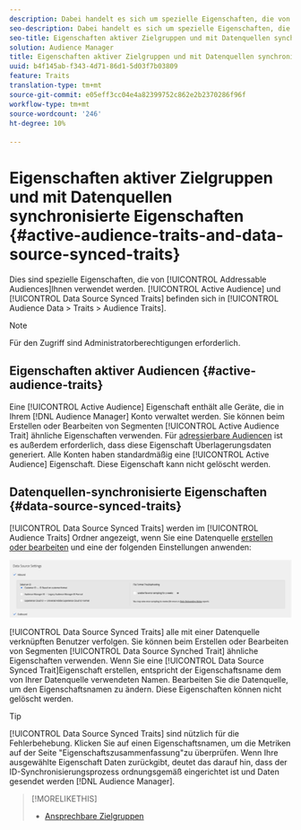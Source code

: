 ```yaml
---
description: Dabei handelt es sich um spezielle Eigenschaften, die von adressierbaren Audiencen verwendet werden. Aktive Audience- und Datenquelle-synchronisierte Eigenschaften befinden sich unter "Audience-Daten"> "Eigenschaften"> "Audiencen-Eigenschaften".
seo-description: Dabei handelt es sich um spezielle Eigenschaften, die von adressierbaren Audiencen verwendet werden. Aktive Audience- und Datenquelle-synchronisierte Eigenschaften befinden sich unter "Audience-Daten"> "Eigenschaften"> "Audiencen-Eigenschaften".
seo-title: Eigenschaften aktiver Zielgruppen und mit Datenquellen synchronisierte Eigenschaften
solution: Audience Manager
title: Eigenschaften aktiver Zielgruppen und mit Datenquellen synchronisierte Eigenschaften
uuid: b4f145ab-f343-4d71-86d1-5d03f7b03809
feature: Traits
translation-type: tm+mt
source-git-commit: e05eff3cc04e4a82399752c862e2b2370286f96f
workflow-type: tm+mt
source-wordcount: '246'
ht-degree: 10%

---
```



# Eigenschaften aktiver Zielgruppen und mit Datenquellen synchronisierte Eigenschaften {#active-audience-traits-and-data-source-synced-traits}

Dies sind spezielle Eigenschaften, die von [!UICONTROL Addressable Audiences]Ihnen verwendet werden. [!UICONTROL Active Audience] und [!UICONTROL Data Source Synced Traits] befinden sich in [!UICONTROL Audience Data > Traits > Audience Traits].

>[!NOTE]
>
>Für den Zugriff sind Administratorberechtigungen erforderlich.

## Eigenschaften aktiver Audiencen {#active-audience-traits}

Eine [!UICONTROL Active Audience] Eigenschaft enthält alle Geräte, die in Ihrem [!DNL Audience Manager] Konto verwaltet werden. Sie können beim Erstellen oder Bearbeiten von Segmenten [!UICONTROL Active Audience Trait] ähnliche Eigenschaften verwenden. Für [adressierbare Audiencen](../../features/addressable-audiences.md) ist es außerdem erforderlich, dass diese Eigenschaft Überlagerungsdaten generiert. Alle Konten haben standardmäßig eine [!UICONTROL Active Audience] Eigenschaft. Diese Eigenschaft kann nicht gelöscht werden.

## Datenquellen-synchronisierte Eigenschaften {#data-source-synced-traits}

[!UICONTROL Data Source Synced Traits] werden im [!UICONTROL Audience Traits] Ordner angezeigt, wenn Sie eine Datenquelle [erstellen oder bearbeiten](../../features/manage-datasources.md#create-data-source) und eine der folgenden Einstellungen anwenden:

![](assets/datasource_synced.png)

[!UICONTROL Data Source Synced Traits] alle mit einer Datenquelle verknüpften Benutzer verfolgen. Sie können beim Erstellen oder Bearbeiten von Segmenten [!UICONTROL Data Source Synched Trait] ähnliche Eigenschaften verwenden. Wenn Sie eine [!UICONTROL Data Source Synced Trait]Eigenschaft erstellen, entspricht der Eigenschaftsname dem von Ihrer Datenquelle verwendeten Namen. Bearbeiten Sie die Datenquelle, um den Eigenschaftsnamen zu ändern. Diese Eigenschaften können nicht gelöscht werden.

>[!TIP]
>
>[!UICONTROL Data Source Synced Traits] sind nützlich für die Fehlerbehebung. Klicken Sie auf einen Eigenschaftsnamen, um die Metriken auf der Seite &quot;Eigenschaftszusammenfassung&quot;zu überprüfen. Wenn Ihre ausgewählte Eigenschaft Daten zurückgibt, deutet das darauf hin, dass der ID-Synchronisierungsprozess ordnungsgemäß eingerichtet ist und Daten gesendet werden [!DNL Audience Manager].

>[!MORELIKETHIS]
>
>* [Ansprechbare Zielgruppen](../../features/addressable-audiences.md)

